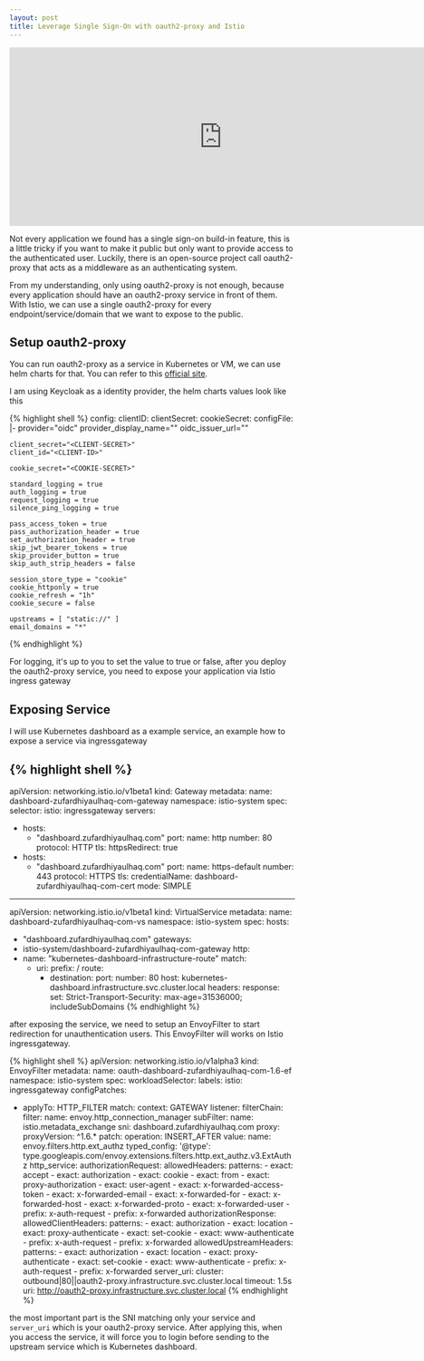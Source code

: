 ```yaml
---
layout: post
title: Leverage Single Sign-On with oauth2-proxy and Istio
---
```


<iframe width="750" height="315" src="https://www.youtube.com/embed/kfYjuouU5JU" frameborder="0" allow="accelerometer; autoplay; clipboard-write; encrypted-media; gyroscope; picture-in-picture" allowfullscreen></iframe>

Not every application we found has a single sign-on build-in feature, this is a little tricky if you want to make it public but only want to provide access to the authenticated user. Luckily, there is an open-source project call oauth2-proxy that acts as a middleware as an authenticating system.

From my understanding, only using oauth2-proxy is not enough, because every application should have an oauth2-proxy service in front of them. With Istio, we can use a single oauth2-proxy for every endpoint/service/domain that we want to expose to the public.

## Setup oauth2-proxy
You can run oauth2-proxy as a service in Kubernetes or VM, we can use helm charts for that. You can refer to this [official site](https://artifacthub.io/packages/helm/k8s-at-home/oauth2-proxy).

I am using Keycloak as a identity provider, the helm charts values look like this

{% highlight shell %}
config:
  clientID: <CLIENT-ID>
  clientSecret: <CLIENT-SECRET>
  cookieSecret: <COOKIE-SECRET>
  configFile: |-
    provider="oidc"
    provider_display_name="<DISPLAY-NAME>"
    oidc_issuer_url="<OIDC-ISSUER-URL>"

    client_secret="<CLIENT-SECRET>"
    client_id="<CLIENT-ID>"

    cookie_secret="<COOKIE-SECRET>"

    standard_logging = true
    auth_logging = true
    request_logging = true
    silence_ping_logging = true

    pass_access_token = true
    pass_authorization_header = true
    set_authorization_header = true
    skip_jwt_bearer_tokens = true
    skip_provider_button = true
    skip_auth_strip_headers = false

    session_store_type = "cookie"
    cookie_httponly = true
    cookie_refresh = "1h"
    cookie_secure = false

    upstreams = [ "static://" ]
    email_domains = "*"
{% endhighlight %}

For logging, it's up to you to set the value to true or false, after you deploy the oauth2-proxy service, you need to expose your application via Istio ingress gateway

## Exposing Service
I will use Kubernetes dashboard as a example service, an example how to expose a service via ingressgateway

{% highlight shell %}
---
apiVersion: networking.istio.io/v1beta1
kind: Gateway
metadata:
  name: dashboard-zufardhiyaulhaq-com-gateway
  namespace: istio-system
spec:
  selector:
    istio: ingressgateway
  servers:
  - hosts:
    - "dashboard.zufardhiyaulhaq.com"
    port:
      name: http
      number: 80
      protocol: HTTP
    tls:
      httpsRedirect: true
  - hosts:
    - "dashboard.zufardhiyaulhaq.com"
    port:
      name: https-default
      number: 443
      protocol: HTTPS
    tls:
      credentialName: dashboard-zufardhiyaulhaq-com-cert
      mode: SIMPLE
---
apiVersion: networking.istio.io/v1beta1
kind: VirtualService
metadata:
  name: dashboard-zufardhiyaulhaq-com-vs
  namespace: istio-system
spec:
  hosts:
  - "dashboard.zufardhiyaulhaq.com"
  gateways:
  - istio-system/dashboard-zufardhiyaulhaq-com-gateway
  http:
  - name: "kubernetes-dashboard-infrastructure-route"
    match:
    - uri:
        prefix: /
    route:
      - destination:
          port:
            number: 80
          host: kubernetes-dashboard.infrastructure.svc.cluster.local
        headers:
          response:
            set:
              Strict-Transport-Security: max-age=31536000; includeSubDomains
{% endhighlight %}

after exposing the service, we need to setup an EnvoyFilter to start redirection for unauthentication users. This EnvoyFilter will works on Istio ingressgateway.

{% highlight shell %}
apiVersion: networking.istio.io/v1alpha3
kind: EnvoyFilter
metadata:
  name: oauth-dashboard-zufardhiyaulhaq-com-1.6-ef
  namespace: istio-system
spec:
  workloadSelector:
    labels:
      istio: ingressgateway
  configPatches:
  - applyTo: HTTP_FILTER
    match:
      context: GATEWAY
      listener:
        filterChain:
          filter:
            name: envoy.http_connection_manager
            subFilter:
              name: istio.metadata_exchange
          sni: dashboard.zufardhiyaulhaq.com
      proxy:
        proxyVersion: ^1\.6.*
    patch:
      operation: INSERT_AFTER
      value:
        name: envoy.filters.http.ext_authz
        typed_config:
          '@type': type.googleapis.com/envoy.extensions.filters.http.ext_authz.v3.ExtAuthz
          http_service:
            authorizationRequest:
              allowedHeaders:
                patterns:
                - exact: accept
                - exact: authorization
                - exact: cookie
                - exact: from
                - exact: proxy-authorization
                - exact: user-agent
                - exact: x-forwarded-access-token
                - exact: x-forwarded-email
                - exact: x-forwarded-for
                - exact: x-forwarded-host
                - exact: x-forwarded-proto
                - exact: x-forwarded-user
                - prefix: x-auth-request
                - prefix: x-forwarded
            authorizationResponse:
              allowedClientHeaders:
                patterns:
                - exact: authorization
                - exact: location
                - exact: proxy-authenticate
                - exact: set-cookie
                - exact: www-authenticate
                - prefix: x-auth-request
                - prefix: x-forwarded
              allowedUpstreamHeaders:
                patterns:
                - exact: authorization
                - exact: location
                - exact: proxy-authenticate
                - exact: set-cookie
                - exact: www-authenticate
                - prefix: x-auth-request
                - prefix: x-forwarded
            server_uri:
              cluster: outbound|80||oauth2-proxy.infrastructure.svc.cluster.local
              timeout: 1.5s
              uri: http://oauth2-proxy.infrastructure.svc.cluster.local
{% endhighlight %}

the most important part is the SNI matching only your service and `server_uri` which is your oauth2-proxy service. After applying this, when you access the service, it will force you to login before sending to the upstream service which is Kubernetes dashboard.
